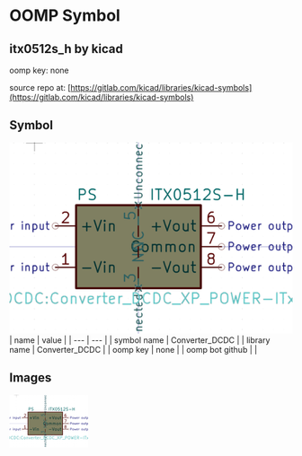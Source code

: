 # OOMP Symbol  
## itx0512s_h  by kicad  
  
oomp key: none  
  
source repo at: [https://gitlab.com/kicad/libraries/kicad-symbols](https://gitlab.com/kicad/libraries/kicad-symbols)  
## Symbol  
  
[![working.png](working_600.png)](working.png)  
| name | value | 
| --- | --- | 
| symbol name | Converter_DCDC | 
| library name | Converter_DCDC | 
| oomp key | none | 
| oomp bot github |  | 
## Images  
  
[![working.png](working_140.png)](working.png)  
